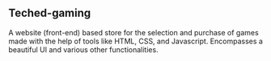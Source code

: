 ## Teched-gaming
A website (front-end) based store for the selection and purchase of games made with the help of 
tools like HTML, CSS, and Javascript. Encompasses a beautiful UI and various other functionalities.
